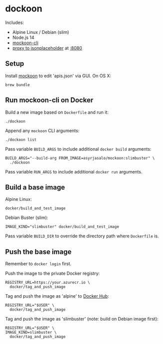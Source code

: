 # dockoon

Includes:

- Alpine Linux / Debian (slim)
- Node.js 14
- [mockoon-cli](https://github.com/mockoon/cli)
- [proxy to jsonplaceholder](https://jsonplaceholder.typicode.com/) at [:8080](https://localhost:8080)

## Setup

Install [mockoon](https://mockoon.com/) to edit 'apis.json' via GUI. On OS X:

    brew bundle

## Run mockoon-cli on Docker

Build a new image based on `Dockerfile` and run it:

    ./dockoon

Append any `mockoon` CLI arguments:

    ./dockoon list

Pass variable `BUILD_ARGS` to include additional `docker build` arguments:

    BUILD_ARGS="--build-arg FROM_IMAGE=asyrjasalo/mockoon:slimbuster" \
      ./dockoon

Pass variable `RUN_ARGS` to include additional `docker run` arguments.

## Build a base image

Alpine Linux:

    docker/build_and_test_image

Debian Buster (slim):

    IMAGE_KIND="slimbuster" docker/build_and_test_image

Pass variable `BUILD_DIR` to override the directory path where `Dockerfile` is.

## Push the base image

Remember to `docker login` first.

Push the image to the private Docker registry:

    REGISTRY_URL=https://your.azurecr.io \
      docker/tag_and_push_image

Tag and push the image as 'alpine' to [Docker Hub](https://hub.docker.com):

    REGISTRY_URL="$USER" \
      docker/tag_and_push_image

Tag and push the image as 'slimbuster' (note: build on Debian image first):

    REGISTRY_URL="$USER" \
    IMAGE_KIND=slimbuster \
      docker/tag_and_push_image
